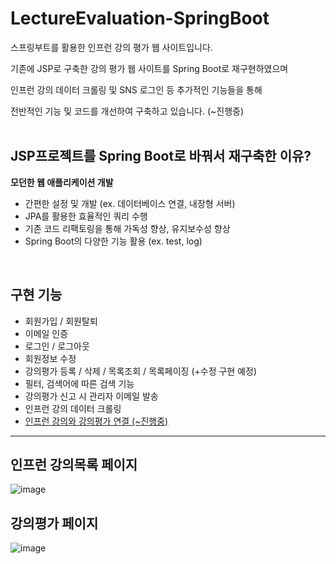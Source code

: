 # LectureEvaluation-SpringBoot
스프링부트를 활용한 인프런 강의 평가 웹 사이트입니다.

기존에 JSP로 구축한 강의 평가 웹 사이트를 Spring Boot로 재구현하였으며

인프런 강의 데이터 크롤링 및 SNS 로그인 등 추가적인 기능들을 통해 

전반적인 기능 및 코드를 개선하여 구축하고 있습니다. (~진행중)<br><br>

<h2>JSP프로젝트를 Spring Boot로 바꿔서 재구축한 이유?</h2>

**모던한 웹 애플리케이션 개발**
- 간편한 설정 및 개발 (ex. 데이터베이스 연결, 내장형 서버)
- JPA를 활용한 효율적인 쿼리 수행
- 기존 코드 리팩토링을 통해 가독성 향상, 유지보수성 향상 
- Spring Boot의 다양한 기능 활용 (ex. test, log)

<br>
<h2>구현 기능</h2>

- 회원가입 / 회원탈퇴
- 이메일 인증
- 로그인 / 로그아웃
- 회원정보 수정
- 강의평가 등록 / 삭제 / 목록조회 / 목록페이징 (+수정 구현 예정)
- 필터, 검색어에 따른 검색 기능
- 강의평가 신고 시 관리자 이메일 발송
- 인프런 강의 데이터 크롤링
- <u>인프런 강의와 강의평가 연결 (~진행중)</u>


<hr>

<h2>인프런 강의목록 페이지</h2>

![image](https://github.com/jangmimi/LectureEvaluation-SpringBoot/assets/133731745/4ddbc768-8840-4f8f-ab2e-1e1a26ef0196)

<h2>강의평가 페이지</h2>

![image](https://github.com/jangmimi/LectureEvaluation-SpringBoot/assets/133731745/c7780b0e-8e52-41a1-9fc4-3efb4162fad7)



